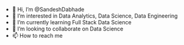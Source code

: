 - 👋 Hi, I’m @SandeshDabhade
- 👀 I’m interested in Data Analytics, Data Science, Data Engineering
- 🌱 I’m currently learning Full Stack Data Science
- 💞️ I’m looking to collaborate on Data Science
- 📫 How to reach me 

<!---
SandeshDabhade/SandeshDabhade is a ✨ special ✨ repository because its `README.md` (this file) appears on your GitHub profile.
You can click the Preview link to take a look at your changes.
--->
